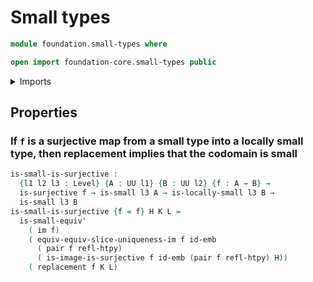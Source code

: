 # Small types

```agda
module foundation.small-types where

open import foundation-core.small-types public
```

<details><summary>Imports</summary>

```agda
open import foundation.dependent-pair-types
open import foundation.images
open import foundation.locally-small-types
open import foundation.replacement
open import foundation.surjective-maps
open import foundation.uniqueness-image
open import foundation.universal-property-image
open import foundation.universe-levels

open import foundation-core.embeddings
open import foundation-core.homotopies
```

</details>

## Properties

### If `f` is a surjective map from a small type into a locally small type, then replacement implies that the codomain is small

```agda
is-small-is-surjective :
  {l1 l2 l3 : Level} {A : UU l1} {B : UU l2} {f : A → B} →
  is-surjective f → is-small l3 A → is-locally-small l3 B →
  is-small l3 B
is-small-is-surjective {f = f} H K L =
  is-small-equiv'
    ( im f)
    ( equiv-equiv-slice-uniqueness-im f id-emb
      ( pair f refl-htpy)
      ( is-image-is-surjective f id-emb (pair f refl-htpy) H))
    ( replacement f K L)
```
